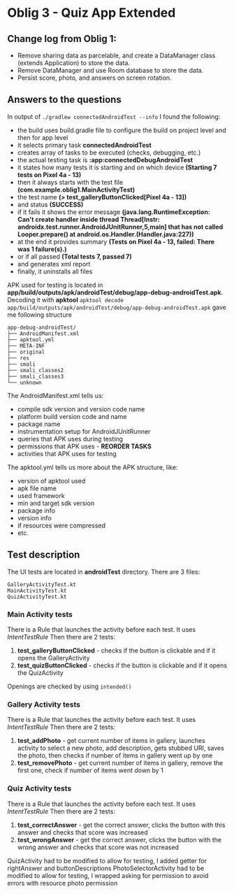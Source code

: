 # Oblig 3 - Quiz App Extended

## Change log from Oblig 1:
- Remove sharing data as parcelable, and create a DataManager class (extends Application) to store the data.
- Remove DataManager and use Room database to store the data.
- Persist score, photo, and answers on screen rotation.

## Answers to the questions

In output of `./gradlew connectedAndroidTest --info` I found the following:
- the build uses build.gradle file to configure the build on project level and then for app level
- it selects primary task **connectedAndroidTest**
- creates array of tasks to be executed (checks, debugging, etc.)
- the actual testing task is **:app:connectedDebugAndroidTest**
- it states how many tests it is starting and on which device **(Starting 7 tests on Pixel 4a - 13)**
- then it always starts with the test file **(com.example.oblig1.MainActivityTest)**
- the test name **(> test_galleryButtonClicked[Pixel 4a - 13])**
- and status **(SUCCESS)**
- if it fails it shows the error message **(java.lang.RuntimeException: Can't create handler inside thread Thread[Instr: androidx.test.runner.AndroidJUnitRunner,5,main] that has not called Looper.prepare()
  at android.os.Handler.<init>(Handler.java:227))**
- at the end it provides summary **(Tests on Pixel 4a - 13, failed: There was 1 failure(s).)**
- or if all passed **(Total tests 7, passed 7)**
- and generates xml report
- finally, it uninstalls all files

APK used for testing is located in **app/build/outputs/apk/androidTest/debug/app-debug-androidTest.apk**. 
Decoding it with **apktool** `apktool decode app/build/outputs/apk/androidTest/debug/app-debug-androidTest.apk` gave me following structure
```
app-debug-androidTest/
├── AndroidManifest.xml
├── apktool.yml
├── META-INF
├── original
├── res
├── smali
├── smali_classes2
├── smali_classes3
└── unknown
```

The AndroidManifest.xml tells us:
- compile sdk version and version code name 
- platform build version code and name
- package name
- instrumentation setup for AndroidJUnitRunner
- queries that APK uses during testing 
- permissions that APK uses - **REORDER TASKS**
- activities that APK uses for testing

The apktool.yml tells us more about the APK structure, like:
- version of apktool used
- apk file name
- used framework
- min and target sdk version
- package info
- version info
- if resources were compressed
- etc.
## Test description

The UI tests are located in **androidTest** directory. There are 3 files:
```
GalleryActivityTest.kt
MainActivityTest.kt
QuizActivityTest.kt
```

### Main Activity tests
There is a Rule that launches the activity before each test. It uses *IntentTestRule*
Then there are 2 tests:
1. **test_galleryButtonClicked** - checks if the button is clickable and if it opens the GalleryActivity
2. **test_quizButtonClicked** - checks if the button is clickable and if it opens the QuizActivity

Openings are checked by using `intended()`

### Gallery Activity tests
There is a Rule that launches the activity before each test. It uses *IntentTestRule*
Then there are 2 tests:
1. **test_addPhoto** - get current number of items in gallery, launches activity to select a new photo, add description, gets stubbed URI, saves the photo, then checks if number of items in gallery went up by one
2. **test_removePhoto** - get current number of items in gallery, remove the first one, check if number of items went down by 1

### Quiz Activity tests
There is a Rule that launches the activity before each test. It uses *IntentTestRule*
Then there are 2 tests:
1. **test_correctAnswer** - get the correct answer, clicks the button with this answer and checks that score was increased
2. **test_wrongAnswer** - get the correct answer, clicks the button with the wrong answer and checks that score was not increased

QuizActivity had to be modified to allow for testing, I added getter for rightAnswer and buttonDescriptions
PhotoSelectorActivity had to be modified to allow for testing, I wrapped asking for permission to avoid errors with resource photo permission


